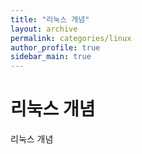 ```yaml
---
title: "리눅스 개념"
layout: archive
permalink: categories/linux
author_profile: true
sidebar_main: true
---
```

# 리눅스 개념
리눅스 개념